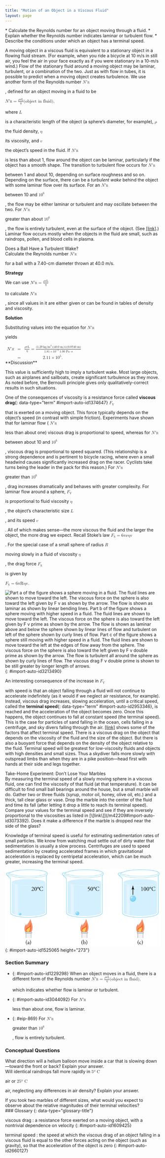 ```yaml
---
title: "Motion of an Object in a Viscous Fluid"
layout: page
---
```



<div data-type="abstract" markdown="1">
* Calculate the Reynolds number for an object moving through a fluid.
* Explain whether the Reynolds number indicates laminar or turbulent flow.
* Describe the conditions under which an object has a terminal speed.

</div>

A moving object in a viscous fluid is equivalent to a stationary object in a flowing fluid stream. (For example, when you ride a bicycle at 10 m/s in still air, you feel the air in your face exactly as if you were stationary in a 10-m/s wind.) Flow of the stationary fluid around a moving object may be laminar, turbulent, or a combination of the two. Just as with flow in tubes, it is possible to predict when a moving object creates turbulence. We use another form of the Reynolds number <math xmlns="http://www.w3.org/1998/Math/MathML"><semantics><mrow><mrow><msubsup><mrow><mi>N</mi><mo>′</mo></mrow><mrow><mtext>R</mtext></mrow></msubsup></mrow><mrow /></mrow><annotation encoding="StarMath 5.0"> size 12{ { {N}} sup { ' } rSub { size 8{R} } } {}</annotation></semantics></math>

, defined for an object moving in a fluid to be

<div data-type="equation" id="import-auto-id3230050">
<math xmlns="http://www.w3.org/1998/Math/MathML"><semantics><mrow><mrow><mrow><mrow><msubsup><mrow><mi>N</mi><mo>′</mo></mrow><mrow><mtext>R</mtext></mrow></msubsup><mo stretchy="false">=</mo><mfrac><mrow><mi>ρ</mi><mstyle fontstyle="italic"><mrow><mtext>vL</mtext></mrow></mstyle></mrow><mi>η</mi></mfrac></mrow></mrow><mtext>(object in fluid), </mtext></mrow><mrow /></mrow><annotation encoding="StarMath 5.0"> size 12{ { {N}} sup { ' } rSub { size 8{R} } = { {ρ ital "vL"} over {η} } } {}</annotation></semantics></math>
</div>

where <math xmlns="http://www.w3.org/1998/Math/MathML"><semantics><mrow><mrow><mi>L</mi></mrow><mrow /></mrow><annotation encoding="StarMath 5.0"> size 12{L} {}</annotation></semantics></math>

 is a characteristic length of the object (a sphere’s diameter, for example), <math xmlns="http://www.w3.org/1998/Math/MathML"><semantics><mrow><mrow><mi>ρ</mi></mrow><mrow /></mrow><annotation encoding="StarMath 5.0"> size 12{ρ} {}</annotation></semantics></math>

 the fluid density, <math xmlns="http://www.w3.org/1998/Math/MathML"><semantics><mrow><mrow><mi>η</mi></mrow><mrow /></mrow><annotation encoding="StarMath 5.0"> size 12{η} {}</annotation></semantics></math>

 its viscosity, and <math xmlns="http://www.w3.org/1998/Math/MathML"><semantics><mrow><mrow><mi>v</mi></mrow><mrow /></mrow><annotation encoding="StarMath 5.0"> size 12{v} {}</annotation></semantics></math>

 the object’s speed in the fluid. If <math xmlns="http://www.w3.org/1998/Math/MathML"><semantics><mrow><mrow><msubsup><mrow><mi>N</mi><mo>′</mo></mrow><mrow><mtext>R</mtext></mrow></msubsup></mrow><mrow /></mrow><annotation encoding="StarMath 5.0"> size 12{ { {N}} sup { ' } rSub { size 8{R} } } {}</annotation></semantics></math>

 is less than about 1, flow around the object can be laminar, particularly if the object has a smooth shape. The transition to turbulent flow occurs for <math xmlns="http://www.w3.org/1998/Math/MathML"><semantics><mrow><mrow><msubsup><mrow><mi>N</mi><mo>′</mo></mrow><mrow><mtext>R</mtext></mrow></msubsup></mrow><mrow /></mrow><annotation encoding="StarMath 5.0"> size 12{ { {N}} sup { ' } rSub { size 8{R} } } {}</annotation></semantics></math>

 between 1 and about 10, depending on surface roughness and so on. Depending on the surface, there can be a *turbulent wake* behind the object with some laminar flow over its surface. For an <math xmlns="http://www.w3.org/1998/Math/MathML"><semantics><mrow><mrow><msubsup><mrow><mi>N</mi><mo>′</mo></mrow><mrow><mtext>R</mtext></mrow></msubsup></mrow><mrow /></mrow><annotation encoding="StarMath 5.0"> size 12{ { {N}} sup { ' } rSub { size 8{R} } } {}</annotation></semantics></math>

 between 10 and <math xmlns="http://www.w3.org/1998/Math/MathML"><semantics><mrow><mrow><msup><mtext>10</mtext><mrow><mn>6</mn></mrow></msup></mrow><mrow /></mrow><annotation encoding="StarMath 5.0"> size 12{"10" rSup { size 8{6} } } {}</annotation></semantics></math>

, the flow may be either laminar or turbulent and may oscillate between the two. For <math xmlns="http://www.w3.org/1998/Math/MathML"><semantics><mrow><mrow><msubsup><mrow><mi>N</mi><mo>′</mo></mrow><mrow><mtext>R</mtext></mrow></msubsup></mrow><mrow /></mrow><annotation encoding="StarMath 5.0"> size 12{ { {N}} sup { ' } rSub { size 8{R} } } {}</annotation></semantics></math>

 greater than about <math xmlns="http://www.w3.org/1998/Math/MathML"><semantics><mrow><mrow><msup><mtext>10</mtext><mrow><mn>6</mn></mrow></msup></mrow><mrow /></mrow><annotation encoding="StarMath 5.0"> size 12{"10" rSup { size 8{6} } } {}</annotation></semantics></math>

, the flow is entirely turbulent, even at the surface of the object. (See [\[link\]](#import-auto-id3213490).) Laminar flow occurs mostly when the objects in the fluid are small, such as raindrops, pollen, and blood cells in plasma.

<div data-type="example" markdown="1">
<div data-type="title">
Does a Ball Have a Turbulent Wake?
</div>
Calculate the Reynolds number <math xmlns="http://www.w3.org/1998/Math/MathML"><semantics><mrow><mrow><msubsup><mrow><mi>N</mi><mo>′</mo></mrow><mrow><mtext>R</mtext></mrow></msubsup></mrow><mrow /></mrow><annotation encoding="StarMath 5.0"> size 12{ { {N}} sup { ' } rSub { size 8{R} } } {}</annotation></semantics></math>

 for a ball with a 7.40-cm diameter thrown at 40.0 m/s.

**Strategy**

We can use <math xmlns="http://www.w3.org/1998/Math/MathML"><semantics><mrow><mrow><mrow><msubsup><mrow><mi>N</mi><mo>′</mo></mrow><mrow><mtext>R</mtext></mrow></msubsup><mo stretchy="false">=</mo><mfrac><mrow><mi>ρ</mi><mstyle fontstyle="italic"><mrow><mtext>vL</mtext></mrow></mstyle></mrow><mi>η</mi></mfrac></mrow></mrow><mrow /></mrow><annotation encoding="StarMath 5.0"> size 12{ { {N}} sup { ' } rSub { size 8{R} } = { {ρ ital "vL"} over {η} } } {}</annotation></semantics></math>

 to calculate <math xmlns="http://www.w3.org/1998/Math/MathML"><semantics><mrow><mrow><msubsup><mrow><mi>N</mi><mo>′</mo></mrow><mrow><mtext>R</mtext></mrow></msubsup></mrow><mrow /></mrow><annotation encoding="StarMath 5.0"> size 12{ { {N}} sup { ' } rSub { size 8{R} } } {}</annotation></semantics></math>

, since all values in it are either given or can be found in tables of density and viscosity.

**Solution**

Substituting values into the equation for <math xmlns="http://www.w3.org/1998/Math/MathML"><semantics><mrow><mrow><msubsup><mrow><mi>N</mi><mo>′</mo></mrow><mrow><mtext>R</mtext></mrow></msubsup></mrow><mrow /></mrow><annotation encoding="StarMath 5.0"> size 12{ { {N}} sup { ' } rSub { size 8{R} } } {}</annotation></semantics></math>

 yields

<div data-type="equation" id="import-auto-id694467">
<math xmlns="http://www.w3.org/1998/Math/MathML"><semantics><mrow><mrow><mtable columnalign="left"><mtr> <mtd> <msubsup><mrow><mi>N</mi><mo>′</mo></mrow><mrow><mi>R</mi></mrow></msubsup></mtd> <mtd><mo stretchy="false">=</mo></mtd> <mtd><mfrac><mrow><mi>ρ</mi><mstyle fontstyle="italic"><mrow><mtext>vL</mtext></mrow></mstyle></mrow><mi>η</mi></mfrac> <mo stretchy="false">=</mo><mfrac><mrow><mo stretchy="false">(</mo><mn>1</mn><mtext>.</mtext><mtext>29</mtext><mspace width="0.25em" /><msup><mtext> kg/m</mtext><mrow><mn>3</mn></mrow></msup> <mo stretchy="false">)</mo><mo stretchy="false">(</mo><mtext>40.0 m/s</mtext><mo stretchy="false">)</mo> <mo stretchy="false">(</mo><mtext>0.0740 m</mtext><mo stretchy="false">)</mo></mrow><mrow><mn>1.81</mn><mrow><mo stretchy="false">×</mo><msup><mtext>10</mtext><mrow><mrow><mo stretchy="false">−</mo><mn>5</mn></mrow></mrow></msup></mrow><mrow><mspace width="0.25em" /><mrow><mn>1.00 Pa</mn><mo stretchy="false">⋅</mo><mtext>s</mtext></mrow></mrow></mrow></mfrac></mtd> </mtr> <mtr> <mtd /> <mtd><mo stretchy="false">=</mo></mtd> <mtd><mn>2.11</mn><mo stretchy="false">×</mo> <msup><mtext>10</mtext> <mrow><mn>5</mn></mrow> </msup><mtext>.</mtext></mtd> </mtr></mtable><mrow /></mrow></mrow></semantics></math>
</div>
**Discussion**

This value is sufficiently high to imply a turbulent wake. Most large objects, such as airplanes and sailboats, create significant turbulence as they move. As noted before, the Bernoulli principle gives only qualitatively-correct results in such situations.

</div>

One of the consequences of viscosity is a resistance force called **viscous drag**{: data-type="term" #import-auto-id1374647} <math xmlns="http://www.w3.org/1998/Math/MathML"><semantics><mrow><mrow><msub><mi>F</mi><mrow><mtext>V</mtext></mrow></msub></mrow><mrow /></mrow><annotation encoding="StarMath 5.0"> size 12{F rSub { size 8{V} } } {}</annotation></semantics></math>

 that is exerted on a moving object. This force typically depends on the object’s speed (in contrast with simple friction). Experiments have shown that for laminar flow ( <math xmlns="http://www.w3.org/1998/Math/MathML"><semantics><mrow><mrow><msubsup><mrow><mi>N</mi><mo>′</mo></mrow><mrow><mtext>R</mtext></mrow></msubsup></mrow></mrow><annotation encoding="StarMath 5.0"> size 12{ { {N}} sup { ' } rSub { size 8{R} } } {}</annotation></semantics></math>

 less than about one) viscous drag is proportional to speed, whereas for <math xmlns="http://www.w3.org/1998/Math/MathML"><semantics><mrow><mrow><msubsup><mrow><mi>N</mi><mo>′</mo></mrow><mrow><mtext>R</mtext></mrow></msubsup></mrow><mrow /></mrow><annotation encoding="StarMath 5.0"> size 12{ { {N}} sup { ' } rSub { size 8{R} } } {}</annotation></semantics></math>

 between about 10 and <math xmlns="http://www.w3.org/1998/Math/MathML"><semantics><mrow><mrow><msup><mtext>10</mtext><mrow><mn>6</mn></mrow></msup></mrow><mrow /></mrow><annotation encoding="StarMath 5.0"> size 12{"10" rSup { size 8{6} } } {}</annotation></semantics></math>

, viscous drag is proportional to speed squared. (This relationship is a strong dependence and is pertinent to bicycle racing, where even a small headwind causes significantly increased drag on the racer. Cyclists take turns being the leader in the pack for this reason.) For <math xmlns="http://www.w3.org/1998/Math/MathML"><semantics><mrow><mrow><msubsup><mrow><mi>N</mi><mo>′</mo></mrow><mrow><mtext>R</mtext></mrow></msubsup></mrow><mrow /></mrow><annotation encoding="StarMath 5.0"> size 12{ { {N}} sup { ' } rSub { size 8{R} } } {}</annotation></semantics></math>

 greater than <math xmlns="http://www.w3.org/1998/Math/MathML"><semantics><mrow><mrow><msup><mtext>10</mtext><mrow><mn>6</mn></mrow></msup></mrow><mrow /></mrow><annotation encoding="StarMath 5.0"> size 12{"10" rSup { size 8{6} } } {}</annotation></semantics></math>

, drag increases dramatically and behaves with greater complexity. For laminar flow around a sphere, <math xmlns="http://www.w3.org/1998/Math/MathML"><semantics><mrow><mrow><msub><mi>F</mi><mrow><mtext>V</mtext></mrow></msub></mrow><mrow /></mrow><annotation encoding="StarMath 5.0"> size 12{F rSub { size 8{V} } } {}</annotation></semantics></math>

 is proportional to fluid viscosity <math xmlns="http://www.w3.org/1998/Math/MathML"><semantics><mrow><mrow><mi>η</mi></mrow><mrow /></mrow><annotation encoding="StarMath 5.0"> size 12{η} {}</annotation></semantics></math>

, the object’s characteristic size <math xmlns="http://www.w3.org/1998/Math/MathML"><semantics><mrow><mrow><mi>L</mi></mrow><mrow /></mrow><annotation encoding="StarMath 5.0"> size 12{L} {}</annotation></semantics></math>

, and its speed <math xmlns="http://www.w3.org/1998/Math/MathML"><semantics><mrow><mrow><mi>v</mi></mrow><mrow /></mrow><annotation encoding="StarMath 5.0"> size 12{v} {}</annotation></semantics></math>

. All of which makes sense—the more viscous the fluid and the larger the object, the more drag we expect. Recall Stoke’s law <math xmlns="http://www.w3.org/1998/Math/MathML"><semantics><mrow><mrow><mrow><msub><mi>F</mi><mrow><mtext>S</mtext></mrow></msub><mo stretchy="false">=</mo><mrow><mn>6</mn><mi fontstyle="italic">πrηv</mi></mrow></mrow></mrow><mrow /></mrow><annotation encoding="StarMath 5.0"> size 12{F rSub { size 8{S} } =6πrηv} {}</annotation></semantics></math>

. For the special case of a small sphere of radius <math xmlns="http://www.w3.org/1998/Math/MathML"><semantics><mrow><mrow><mi>R</mi></mrow><mrow /></mrow><annotation encoding="StarMath 5.0"> size 12{R} {}</annotation></semantics></math>

 moving slowly in a fluid of viscosity <math xmlns="http://www.w3.org/1998/Math/MathML"><semantics><mrow><mrow><mi>η</mi></mrow><mrow /></mrow><annotation encoding="StarMath 5.0"> size 12{η} {}</annotation></semantics></math>

, the drag force <math xmlns="http://www.w3.org/1998/Math/MathML"><semantics><mrow><mrow><msub><mi>F</mi><mrow><mtext>S</mtext></mrow></msub></mrow><mrow /></mrow><annotation encoding="StarMath 5.0"> size 12{F rSub { size 8{S} } } {}</annotation></semantics></math>

 is given by

<div data-type="equation" id="import-auto-id1506814">
<math xmlns="http://www.w3.org/1998/Math/MathML"><semantics><mrow><mrow><mrow><mrow><msub><mi>F</mi><mrow><mtext>S</mtext></mrow></msub><mo stretchy="false">=</mo><mrow><mn>6</mn><mi fontstyle="italic">πRηv</mi></mrow></mrow></mrow><mtext>.</mtext></mrow><mrow /></mrow><annotation encoding="StarMath 5.0"> size 12{F rSub { size 8{S} } =6πRηv} {}</annotation></semantics></math>
</div>

![Part a of the figure shows a sphere moving in a fluid. The fluid lines are shown to move toward the left. The viscous force on the sphere is also toward the left given by F v as shown by the arrow. The flow is shown as laminar as shown by linear bending lines. Part b of the figure shows a sphere moving with higher speed in a fluid. The fluid lines are shown to move toward the left. The viscous force on the sphere is also toward the left given by F v prime as shown by the arrow. The flow is shown as laminar above and below the sphere shown by linear lines of flow and turbulent on left of the sphere shown by curly lines of flow. Part c of the figure shows a sphere still moving with higher speed in a fluid. The fluid lines are shown to move toward the left at the edges of flow away from the sphere. The viscous force on the sphere is also toward the left given by F v double prime as shown by the arrow. The flow is turbulent all around the sphere as shown by curly lines of flow. The viscous drag F v double prime is shown to be still greater by longer length of arrows.](../resources/Figure_13_06_01.jpg "(a) Motion of this sphere to the right is equivalent to fluid flow to the left. Here the flow is laminar with N&#x2032;R size 12{ { {N}} sup { ' } rSub { size 8{R} } } {} less than 1. There is a force, called viscous drag FV size 12{F rSub { size 8{V} } } {}, to the left on the ball due to the fluid&#x2019;s viscosity. (b) At a higher speed, the flow becomes partially turbulent, creating a wake starting where the flow lines separate from the surface. Pressure in the wake is less than in front of the sphere, because fluid speed is less, creating a net force to the left F&#x2032;V size 12{ { {F}} sup { ' } rSub { size 8{V} } } {} that is significantly greater than for laminar flow. Here N&#x2032;R size 12{ { {N}} sup { ' } rSub { size 8{R} } } {} is greater than 10. (c) At much higher speeds, where N&#x2032;R size 12{ { {N}} sup { ' } rSub { size 8{R} } } {} is greater than 106 size 12{&quot;10&quot; rSup { size 8{6} } } {}, flow becomes turbulent everywhere on the surface and behind the sphere. Drag increases dramatically."){: #import-auto-id3213490}

An interesting consequence of the increase in <math xmlns="http://www.w3.org/1998/Math/MathML"><semantics><mrow><mrow><msub><mi>F</mi><mrow><mtext>V</mtext></mrow></msub></mrow><mrow /></mrow><annotation encoding="StarMath 5.0"> size 12{F rSub { size 8{V} } } {}</annotation></semantics></math>

 with speed is that an object falling through a fluid will not continue to accelerate indefinitely (as it would if we neglect air resistance, for example). Instead, viscous drag increases, slowing acceleration, until a critical speed, called the **terminal speed**{: data-type="term" #import-auto-id2953346}, is reached and the acceleration of the object becomes zero. Once this happens, the object continues to fall at constant speed (the terminal speed). This is the case for particles of sand falling in the ocean, cells falling in a centrifuge, and sky divers falling through the air. [\[link\]](#import-auto-id1525065) shows some of the factors that affect terminal speed. There is a viscous drag on the object that depends on the viscosity of the fluid and the size of the object. But there is also a buoyant force that depends on the density of the object relative to the fluid. Terminal speed will be greatest for low-viscosity fluids and objects with high densities and small sizes. Thus a skydiver falls more slowly with outspread limbs than when they are in a pike position—head first with hands at their side and legs together.

<div data-type="note" data-has-label="true" data-label="" markdown="1">
<div data-type="title">
Take-Home Experiment: Don’t Lose Your Marbles
</div>
By measuring the terminal speed of a slowly moving sphere in a viscous fluid, one can find the viscosity of that fluid (at that temperature). It can be difficult to find small ball bearings around the house, but a small marble will do. Gather two or three fluids (syrup, motor oil, honey, olive oil, etc.) and a thick, tall clear glass or vase. Drop the marble into the center of the fluid and time its fall (after letting it drop a little to reach its terminal speed). Compare your values for the terminal speed and see if they are inversely proportional to the viscosities as listed in [\[link\]](/m42209#import-auto-id3073392). Does it make a difference if the marble is dropped near the side of the glass?

</div>

Knowledge of terminal speed is useful for estimating sedimentation rates of small particles. We know from watching mud settle out of dirty water that sedimentation is usually a slow process. Centrifuges are used to speed sedimentation by creating accelerated frames in which gravitational acceleration is replaced by centripetal acceleration, which can be much greater, increasing the terminal speed.

 ![The figure shows the forces acting on an oval shaped object falling through a viscous fluid. An enlarged view of the object is shown toward the left to analyze the forces in detail. The weight of the object w acts vertically downward. The viscous drag F v and buoyant force F b acts vertically upward. The length of the object is given by L. The density of the object is given by rho obj and density of the fluid by rho fl.](../resources/Figure_13_06_02.jpg "There are three forces acting on an object falling through a viscous fluid: its weight w size 12{w} {}, the viscous drag FV size 12{F rSub { size 8{V} } } {}, and the buoyant force FB size 12{F rSub { size 8{B} } } {}."){: #import-auto-id1525065 height="273"}

### Section Summary

* {: #import-auto-id1229298} When an object moves in a fluid, there is a different form of the Reynolds number
  <math xmlns="http://www.w3.org/1998/Math/MathML"><semantics><mrow><mrow><mrow><mrow><msubsup><mrow><mi>N</mi><mo>′</mo></mrow><mrow><mtext>R</mtext></mrow></msubsup><mo stretchy="false">=</mo><mfrac><mrow><mi>ρ</mi><mstyle fontstyle="italic"><mrow><mtext>vL</mtext></mrow></mstyle></mrow><mi>η</mi></mfrac></mrow></mrow><mtext>(object in fluid),</mtext></mrow><mrow /></mrow><annotation encoding="StarMath 5.0"> size 12{ { {N}} sup { ' } rSub { size 8{R} } = { {ρ ital "vL"} over {η} } } {}</annotation></semantics></math>
  
  which indicates whether flow is laminar or turbulent.
* {: #import-auto-id3044092} For
  <math xmlns="http://www.w3.org/1998/Math/MathML"><semantics><mrow><mrow><msubsup><mrow><mi>N</mi><mo>′</mo></mrow><mrow><mtext>R</mtext></mrow></msubsup></mrow><mrow /></mrow><annotation encoding="StarMath 5.0"> size 12{ { {N}} sup { ' } rSub { size 8{R} } } {}</annotation></semantics></math>
  
  less than about one, flow is laminar.
* {: #eip-869} For
  <math xmlns="http://www.w3.org/1998/Math/MathML"><semantics><mrow><mrow><msubsup><mrow><mi>N</mi><mo>′</mo></mrow><mrow><mtext>R</mtext></mrow></msubsup></mrow><mrow /></mrow><annotation encoding="StarMath 5.0"> size 12{ { {N}} sup { ' } rSub { size 8{R} } } {}</annotation></semantics></math>
  
  greater than
  <math xmlns="http://www.w3.org/1998/Math/MathML"><semantics><mrow><mrow><msup><mtext>10</mtext><mrow><mn>6</mn></mrow></msup></mrow><mrow /></mrow><annotation encoding="StarMath 5.0"> size 12{"10" rSup { size 8{6} } } {}</annotation></semantics></math>
  
  , flow is entirely turbulent.

### Conceptual Questions

<div data-type="exercise" data-element-type="conceptual-questions">
<div data-type="problem" markdown="1">
What direction will a helium balloon move inside a car that is slowing down—toward the front or back? Explain your answer.

</div>
</div>

<div data-type="exercise" data-element-type="conceptual-questions">
<div data-type="problem" markdown="1">
Will identical raindrops fall more rapidly in <math xmlns="http://www.w3.org/1998/Math/MathML"><semantics><mrow><mrow><mrow><mn>5º C</mn><mrow /></mrow></mrow><mrow /></mrow><annotation encoding="StarMath 5.0"> size 12{5 rSup { size 12{ circ } } C} {}</annotation></semantics></math>

 air or <math xmlns="http://www.w3.org/1998/Math/MathML"><semantics><mrow><mrow><mrow><mtext>25º C</mtext><mrow /></mrow></mrow><mrow /></mrow><annotation encoding="StarMath 5.0"> size 12{"25" rSup { size 12{ circ } } C} {}</annotation></semantics></math>

 air, neglecting any differences in air density? Explain your answer.

</div>
</div>

<div data-type="exercise" data-element-type="conceptual-questions">
<div data-type="problem" markdown="1">
If you took two marbles of different sizes, what would you expect to observe about the relative magnitudes of their terminal velocities?

</div>
</div>

<div data-type="glossary" markdown="1">
### Glossary
{: data-type="glossary-title"}

viscous drag
: a resistance force exerted on a moving object, with a nontrivial dependence on velocity
{: #import-auto-id1609425}

terminal speed
: the speed at which the viscous drag of an object falling in a viscous fluid is equal to the other forces acting on the object (such as gravity), so that the acceleration of the object is zero
{: #import-auto-id2660127}

</div>

